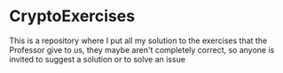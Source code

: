 # CryptoExercises
This is a repository where I put all my solution to the exercises that the Professor give to us, 
they maybe aren't completely correct, so anyone is invited to suggest a solution or to solve an issue
